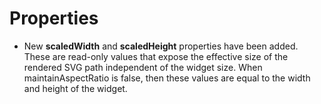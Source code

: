 # Properties

* New **scaledWidth** and **scaledHeight** properties have been added.  These are read-only values
  that expose the effective size of the rendered SVG path independent of the widget size. When
  maintainAspectRatio is false, then these values are equal to the width and height of the widget.
